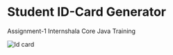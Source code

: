 # Student ID-Card Generator
Assignment-1 Internshala Core Java Training

![Id card](https://user-images.githubusercontent.com/63943167/132937789-a7fad91a-c211-44c3-8ae6-1bc01849e058.png)

